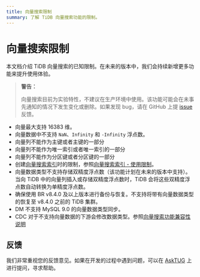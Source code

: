 ```yaml
---
title: 向量搜索限制
summary: 了解 TiDB 向量搜索功能的限制。
---
```


# 向量搜索限制

本文档介绍 TiDB 向量搜索的已知限制。在未来的版本中，我们会持续新增更多功能来提升使用体验。

> **警告：**
>
> 向量搜索目前为实验特性，不建议在生产环境中使用。该功能可能会在未事先通知的情况下发生变化或删除。如果发现 bug，请在 GitHub 上提 [issue](https://github.com/pingcap/tidb/issues) 反馈。

- 向量最大支持 16383 维。
- 向量数据中不支持 `NaN`、`Infinity` 和 `-Infinity` 浮点数。
- 向量列不能作为主键或者主键的一部分
- 向量列不能作为唯一索引或者唯一索引的一部分
- 向量列不能作为分区键或者分区键的一部分
- 创建[向量搜索索引](/vector-search-index.md)时的限制，参照[向量搜索索引 - 使用限制](/vector-search-index.md#使用限制)。
- 向量数据类型不支持存储双精度浮点数（该功能计划在未来的版本中支持）。当向 TiDB 中的向量列插入或存储双精度浮点数时，TiDB 会将这些双精度浮点数自动转换为单精度浮点数。
- 确保使用 BR v8.4.0 及以上版本进行备份与恢复。不支持将带有向量数据类型的恢复至 v8.4.0 之前的 TiDB 集群。
- DM 不支持 MySQL 9.0 的向量数据类型同步。
- CDC 对于不支持向量数据的下游会修改数据类型。参照[向量搜索功能兼容性说明](/ticdc/ticdc-compatibility.md#向量搜索功能兼容性说明实验特性)

## 反馈

我们非常重视您的反馈意见。如果在开发的过程中遇到问题，可以在 [AskTUG](https://asktug.com/?utm_source=docs-cn-dev-guide) 上进行提问，寻求帮助。
